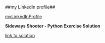 ##my LinkedIn profile##

[myLinkedInProfile](https://www.linkedin.com/in/robert-veeramani-b9195462/)


**Sideways Shooter - Python Exercise Solution**

[link to solution](https://github.com/robertgveeramani/Robert-G-Veeramani)
